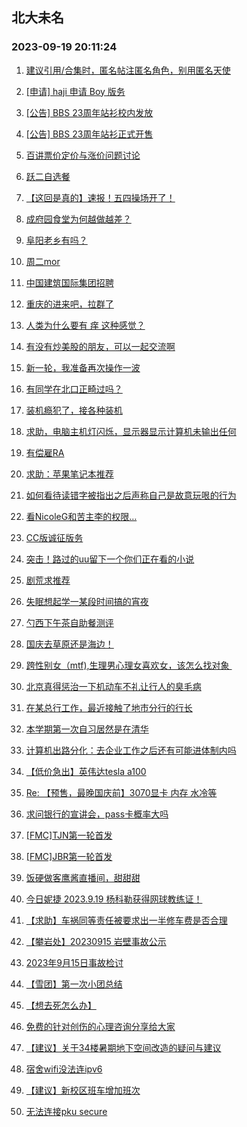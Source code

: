 ## 北大未名 
### 2023-09-19 20:11:24

1. [建议引用/合集时，匿名帖注匿名角色，别用匿名天使](https://bbs.pku.edu.cn/v2/post-read.php?bid=1&threadid=18649304)

2. [[申请] haji 申请 Boy 版务](https://bbs.pku.edu.cn/v2/post-read.php?bid=751&threadid=18647762)

3. [[公告] BBS 23周年站衫校内发放](https://bbs.pku.edu.cn/v2/post-read.php?bid=162&threadid=18641430)

4. [[公告] BBS 23周年站衫正式开售](https://bbs.pku.edu.cn/v2/post-read.php?bid=162&threadid=18604571)

5. [百讲票价定价与涨价问题讨论](https://bbs.pku.edu.cn/v2/post-read.php?bid=222&threadid=18649505)

6. [跃二自选餐](https://bbs.pku.edu.cn/v2/post-read.php?bid=138&threadid=18648059)

7. [【这回是真的】速报！五四操场开了！](https://bbs.pku.edu.cn/v2/post-read.php?bid=1431&threadid=18648580)

8. [成府园食堂为何越做越差？](https://bbs.pku.edu.cn/v2/post-read.php?bid=1431&threadid=18649480)

9. [阜阳老乡有吗？](https://bbs.pku.edu.cn/v2/post-read.php?bid=476&threadid=18120442)

10. [周二mor](https://bbs.pku.edu.cn/v2/post-read.php?bid=468&threadid=18649309)

11. [中国建筑国际集团招聘](https://bbs.pku.edu.cn/v2/post-read.php?bid=104&threadid=18649629)

12. [重庆的进来吧，拉群了](https://bbs.pku.edu.cn/v2/post-read.php?bid=463&threadid=17829040)

13. [人类为什么要有 痒 这种感觉？](https://bbs.pku.edu.cn/v2/post-read.php?bid=244&threadid=18638949)

14. [有没有炒美股的朋友，可以一起交流啊](https://bbs.pku.edu.cn/v2/post-read.php?bid=249&threadid=18647372)

15. [新一轮，我准备再次操作一波](https://bbs.pku.edu.cn/v2/post-read.php?bid=249&threadid=18649074)

16. [有同学在北口正畸过吗？](https://bbs.pku.edu.cn/v2/post-read.php?bid=244&threadid=18648155)

17. [装机瘾犯了，接各种装机](https://bbs.pku.edu.cn/v2/post-read.php?bid=1361&threadid=18469337)

18. [求助，电脑主机灯闪烁，显示器显示计算机未输出任何](https://bbs.pku.edu.cn/v2/post-read.php?bid=1361&threadid=18647739)

19. [有偿雇RA](https://bbs.pku.edu.cn/v2/post-read.php?bid=35&threadid=18649449)

20. [求助：苹果笔记本推荐](https://bbs.pku.edu.cn/v2/post-read.php?bid=488&threadid=18649110)

21. [如何看待读错字被指出之后声称自己是故意玩哏的行为](https://bbs.pku.edu.cn/v2/post-read.php?bid=251&threadid=18648822)

22. [看NicoleG和苦主李的权限…](https://bbs.pku.edu.cn/v2/post-read.php?bid=338&threadid=18649600)

23. [CC版诚征版务](https://bbs.pku.edu.cn/v2/post-read.php?bid=251&threadid=18649590)

24. [突击！路过的uu留下一个你们正在看的小说](https://bbs.pku.edu.cn/v2/post-read.php?bid=1064&threadid=18516302)

25. [剧荒求推荐](https://bbs.pku.edu.cn/v2/post-read.php?bid=200&threadid=18648433)

26. [失眠想起学一某段时间搞的宵夜](https://bbs.pku.edu.cn/v2/post-read.php?bid=90&threadid=18647591)

27. [勺西下午茶自助餐测评](https://bbs.pku.edu.cn/v2/post-read.php?bid=90&threadid=18649517)

28. [国庆去草原还是海边！](https://bbs.pku.edu.cn/v2/post-read.php?bid=94&threadid=18647765)

29. [跨性别女（mtf),生理男心理女喜欢女，该怎么找对象 ](https://bbs.pku.edu.cn/v2/post-read.php?bid=167&threadid=18648486)

30. [北京真得惩治一下机动车不礼让行人的臭毛病](https://bbs.pku.edu.cn/v2/post-read.php?bid=414&threadid=18649022)

31. [在某总行工作，最近接触了地市分行的行长](https://bbs.pku.edu.cn/v2/post-read.php?bid=414&threadid=18649129)

32. [本学期第一次自习居然是在清华](https://bbs.pku.edu.cn/v2/post-read.php?bid=103&threadid=18649123)

33. [计算机出路分化：去企业工作之后还有可能进体制内吗](https://bbs.pku.edu.cn/v2/post-read.php?bid=99&threadid=18647905)

34. [【低价急出】英伟达tesla a100](https://bbs.pku.edu.cn/v2/post-read.php?bid=71&threadid=18649584)

35. [Re: 【预售，最晚国庆前】3070显卡 内存 水冷等](https://bbs.pku.edu.cn/v2/post-read.php?bid=71&threadid=18649227)

36. [求问银行的宣讲会，pass卡概率大吗](https://bbs.pku.edu.cn/v2/post-read.php?bid=99&threadid=18649618)

37. [[FMC]TJN第一轮首发](https://bbs.pku.edu.cn/v2/post-read.php?bid=519&threadid=18649382)

38. [[FMC]JBR第一轮首发](https://bbs.pku.edu.cn/v2/post-read.php?bid=519&threadid=18643083)

39. [饭硬做客鹰酱直播间，甜甜甜](https://bbs.pku.edu.cn/v2/post-read.php?bid=643&threadid=18649788)

40. [今日妮捷 2023.9.19 杨科勒获得网球教练证！](https://bbs.pku.edu.cn/v2/post-read.php?bid=1102&threadid=18649776)

41. [【求助】车祸同等责任被要求出一半修车费是否合理](https://bbs.pku.edu.cn/v2/post-read.php?bid=301&threadid=18647162)

42. [【攀岩处】20230915 岩壁事故公示](https://bbs.pku.edu.cn/v2/post-read.php?bid=224&threadid=18646714)

43. [2023年9月15日事故检讨](https://bbs.pku.edu.cn/v2/post-read.php?bid=224&threadid=18649785)

44. [【雪团】第一次小团总结](https://bbs.pku.edu.cn/v2/post-read.php?bid=696&threadid=18649127)

45. [【想去死怎么办】](https://bbs.pku.edu.cn/v2/post-read.php?bid=690&threadid=18649659)

46. [免费的针对创伤的心理咨询分享给大家](https://bbs.pku.edu.cn/v2/post-read.php?bid=690&threadid=18649566)

47. [【建议】关于34楼暑期地下空间改造的疑问与建议](https://bbs.pku.edu.cn/v2/post-read.php?bid=438&threadid=18644671)

48. [宿舍wifi没法连ipv6](https://bbs.pku.edu.cn/v2/post-read.php?bid=668&threadid=18649141)

49. [【建议】新校区班车增加班次](https://bbs.pku.edu.cn/v2/post-read.php?bid=438&threadid=18640541)

50. [无法连接pku secure](https://bbs.pku.edu.cn/v2/post-read.php?bid=668&threadid=18649417)

